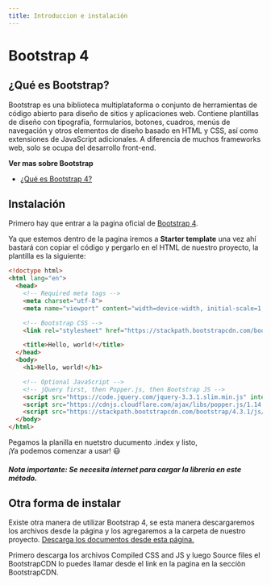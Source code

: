 ```yaml
---
title: Introduccion e instalación 
---
```


# Bootstrap 4  

## ¿Qué es Bootstrap?
Bootstrap es una biblioteca multiplataforma o conjunto de herramientas de código abierto para diseño de sitios y aplicaciones web. Contiene plantillas de diseño con tipografía, formularios, botones, cuadros, menús de navegación y otros elementos de diseño basado en HTML y CSS, así como extensiones de JavaScript adicionales. A diferencia de muchos frameworks web, solo se ocupa del desarrollo front-end.

**Ver mas sobre Bootstrap**
* [¿Qué es Bootstrap 4?](https://es.wikipedia.org/wiki/Bootstrap_(framework))

## Instalación
Primero hay que entrar a la pagina oficial de [Bootstrap 4](https://getbootstrap.com/docs/4.3/getting-started/introduction/).

Ya que estemos dentro de la pagina iremos a **Starter template** una vez ahí bastará con copiar el código y pergarlo en el HTML de nuestro proyecto, la plantilla es la siguiente:
```html
<!doctype html>
<html lang="en">
  <head>
    <!-- Required meta tags -->
    <meta charset="utf-8">
    <meta name="viewport" content="width=device-width, initial-scale=1, shrink-to-fit=no">

    <!-- Bootstrap CSS -->
    <link rel="stylesheet" href="https://stackpath.bootstrapcdn.com/bootstrap/4.3.1/css/bootstrap.min.css" integrity="sha384-ggOyR0iXCbMQv3Xipma34MD+dH/1fQ784/j6cY/iJTQUOhcWr7x9JvoRxT2MZw1T" crossorigin="anonymous">

    <title>Hello, world!</title>
  </head>
  <body>
    <h1>Hello, world!</h1>

    <!-- Optional JavaScript -->
    <!-- jQuery first, then Popper.js, then Bootstrap JS -->
    <script src="https://code.jquery.com/jquery-3.3.1.slim.min.js" integrity="sha384-q8i/X+965DzO0rT7abK41JStQIAqVgRVzpbzo5smXKp4YfRvH+8abtTE1Pi6jizo" crossorigin="anonymous"></script>
    <script src="https://cdnjs.cloudflare.com/ajax/libs/popper.js/1.14.7/umd/popper.min.js" integrity="sha384-UO2eT0CpHqdSJQ6hJty5KVphtPhzWj9WO1clHTMGa3JDZwrnQq4sF86dIHNDz0W1" crossorigin="anonymous"></script>
    <script src="https://stackpath.bootstrapcdn.com/bootstrap/4.3.1/js/bootstrap.min.js" integrity="sha384-JjSmVgyd0p3pXB1rRibZUAYoIIy6OrQ6VrjIEaFf/nJGzIxFDsf4x0xIM+B07jRM" crossorigin="anonymous"></script>
  </body>
</html>
```

Pegamos la planilla en nuetstro ducumento .index y listo, <br>
 ¡Ya podemos comenzar a usar! :smiley:  

#### *Nota importante: Se necesita internet para cargar la libreria en este método.*

## Otra forma de instalar
Existe otra manera de utilizar Bootstrap 4, se esta manera descargaremos los archivos desde la página y los agregaremos a la carpeta de nuestro proyecto.
 [Descarga los documentos desde esta página.](https://getbootstrap.com/docs/4.4/getting-started/download/)

 Primero descarga los archivos Compiled CSS and JS y luego Source files el BootstrapCDN lo puedes llamar desde el link en la pagina en la secciòn BootstrapCDN.